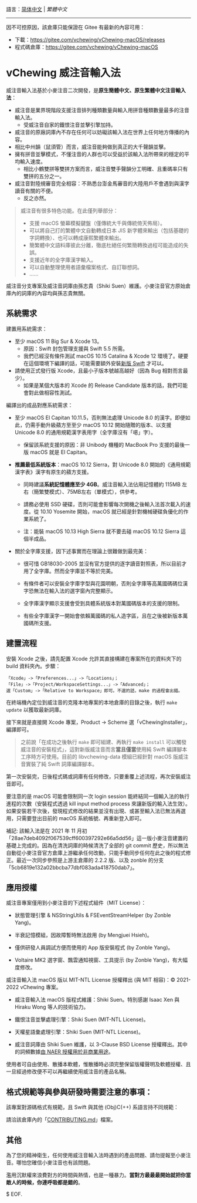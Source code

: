 語言：[简体中文](./README.md) | *繁體中文*

---

因不可控原因，該倉庫只能保證在 Gitee 有最新的內容可用：

- 下載：https://gitee.com/vchewing/vChewing-macOS/releases
- 程式碼倉庫：https://gitee.com/vchewing/vChewing-macOS

# vChewing 威注音輸入法

威注音輸入法基於小麥注音二次開發，是**原生簡體中文、原生繁體中文注音輸入法**：

- 威注音是業界現階段支援注音排列種類數量與輸入用拼音種類數量最多的注音輸入法。
  - 受威注音自家的鐵恨注音並擊引擎加持。
- 威注音的原廠詞庫內不存在任何可以妨礙該輸入法在世界上任何地方傳播的內容。
- 相比中州韻（鼠須管）而言，威注音能夠做到真正的大千聲韻並擊。
- 擁有拼音並擊模式，不懂注音的人群也可以受益於該輸入法所帶來的穩定的平均輸入速度。
  - 相比小鶴雙拼等雙拼方案而言，威注音雙手聲韻分工明確、且重碼率只有雙拼的五分之一。
- 威注音對陸規審音完全相容：不熟悉台澎金馬審音的大陸用戶不會遇到與漢字讀音有關的不便。
  - 反之亦然。

>威注音有很多特色功能。在此僅列舉部分：
>- 支援 macOS 螢幕模擬鍵盤（僅傳統大千與傳統倚天佈局）。
>- 可以將自己打的繁體中文自動轉成日本 JIS 新字體來輸出（包括基礎的字詞轉換）、也可以轉成康熙繁體來輸出。
>- 簡繁體中文語料庫彼此分離，徹底杜絕任何繁簡轉換過程可能造成的失誤。
>- 支援近年的全字庫漢字輸入。
>- 可以自動整理使用者語彙檔案格式、自訂聯想詞。
>- ……

威注音分支專案及威注音詞庫由孫志貴（Shiki Suen）維護。小麥注音官方原始倉庫內的詞庫的內容均與孫志貴無關。

## 系統需求

建置用系統需求：

- 至少 macOS 11 Big Sur & Xcode 13。
    - 原因：Swift 封包管理支援與 Swift 5.5 所需。
    - 我們已經沒有條件測試 macOS 10.15 Catalina & Xcode 12 環境了。硬要在這個環境下編譯的話，可能需要額外安裝[新版 Swift](https://www.swift.org/download/) 才可以。
- 請使用正式發行版 Xcode，且最小子版本號越高越好（因為 Bug 相對而言最少）。
    - 如果是某個大版本的 Xcode 的 Release Candidate 版本的話，我們可能會對此做相容性測試。

編譯出的成品對應系統需求：

- 至少 macOS El Capitan 10.11.5，否則無法處理 Unicode 8.0 的漢字。即便如此，仍需手動升級蘋方至至少 macOS 10.12 開始隨贈的版本、以支援 Unicode 8.0 的通用規範漢字表用字（全字庫沒有「𫫇」字）。

    - 保留該系統支援的原因：非 Unibody 機種的 MacBook Pro 支援的最後一版 macOS 就是 El Capitan。

- **推薦最低系統版本**：macOS 10.12 Sierra，對 Unicode 8.0 開始的《通用規範漢字表》漢字有原生的蘋方支援。

    - 同時建議**系統記憶體應至少 4GB**。威注音輸入法佔用記憶體約 115MB 左右（簡繁雙模式）、75MB左右（單模式），供參考。

	- 請務必使用 SSD 硬碟，否則可能會影響每次開機之後輸入法首次載入的速度。從 10.10 Yosemite 開始，macOS 就已經是針對機械硬碟負優化的作業系統了。

    - 注：能裝 macOS 10.13 High Sierra 就不要去碰 macOS 10.12 Sierra 這個半成品。

- 關於全字庫支援，因下述事實而在理論上很難做到最完美：

    - 很可惜 GB18030-2005 並沒有官方提供的逐字讀音對照表，所以目前才用了全字庫。然而全字庫並不等於完美。

    - 有條件者可以安裝全字庫字型與花園明朝，否則全字庫等高萬國碼碼位漢字恐無法在輸入法的選字窗內完整顯示。
 
    - 全字庫漢字顯示支援會受到具體系統版本對萬國碼版本的支援的限制。
 
    - 有些全字庫漢字一開始會依賴萬國碼的私人造字區，且在之後被新版本萬國碼所支援。
 
## 建置流程

安裝 Xcode 之後，請先配置 Xcode 允許其直接構建在專案所在的資料夾下的 build 資料夾內。步驟：
```
「Xcode」->「Preferences...」->「Locations」；
「File」->「Project/WorkspaceSettings...」->「Advanced」；
選「Custom」->「Relative to Workspace」即可。不選的話，make 的過程會出錯。
```
在終端機內定位到威注音的克隆本地專案的本地倉庫的目錄之後，執行 `make update` 以獲取最新詞庫。

接下來就是直接開 Xcode 專案，Product -> Scheme 選「vChewingInstaller」，編譯即可。

> 之前說「在成功之後執行 `make` 即可組建、再執行 `make install` 可以觸發威注音的安裝程式」，這對新版威注音而言**當且僅當**使用純 Swift 編譯腳本工序時方可使用。目前的 libvchewing-data 模組已經針對 macOS 版威注音實裝了純 Swift 詞庫編譯腳本。

第一次安裝完，日後程式碼或詞庫有任何修改，只要重覆上述流程，再次安裝威注音即可。

要注意的是 macOS 可能會限制同一次 login session 能終結同一個輸入法的執行進程的次數（安裝程式透過 kill input method process 來讓新版的輸入法生效）。如果安裝若干次後，發現程式修改的結果並沒有出現、或甚至輸入法已無法再選用，只需要登出目前的 macOS 系統帳號、再重新登入即可。

補記: 該輸入法是在 2021 年 11 月初「28ae7deb4092f067539cff600397292e66a5dd56」這一版小麥注音建置的基礎上完成的。因為在清洗詞庫的時候清洗了全部的 git commit 歷史，所以無法自動從小麥注音官方倉庫上游繼承任何改動，只能手動同步任何在此之後的程式修正。最近一次同步參照是上游主倉庫的 2.2.2 版、以及 zonble 的分支「5cb6819e132a02bbcba77dbf083ada418750dab7」。

## 應用授權

威注音專案僅用到小麥注音的下述程式組件（MIT License）：

- 狀態管理引擎 & NSStringUtils & FSEventStreamHelper (by Zonble Yang)。

- 半衰記憶模組，因故障暫時無法啟用 (by Mengjuei Hsieh)。

- 僅供研發人員調試方便而使用的 App 版安裝程式 (by Zonble Yang)。

- Voltaire MK2 選字窗、飄雲通知視窗、工具提示 (by Zonble Yang)，有大幅度修改。

威注音輸入法 macOS 版以 MIT-NTL License 授權釋出 (與 MIT 相容)：© 2021-2022 vChewing 專案。

- 威注音輸入法 macOS 版程式維護：Shiki Suen。特別感謝 Isaac Xen 與 Hiraku Wong 等人的技術協力。

- 鐵恨注音並擊處理引擎：Shiki Suen (MIT-NTL License)。

- 天權星語彙處理引擎：Shiki Suen (MIT-NTL License)。

- 威注音詞庫由 Shiki Suen 維護，以 3-Clause BSD License 授權釋出。其中的詞頻數據[由 NAER 授權用於非商業用途](https://twitter.com/ShikiSuen/status/1479329302713831424)。

使用者可自由使用、散播本軟體，惟散播時必須完整保留版權聲明及軟體授權、且一旦經過修改便不可以再繼續使用威注音的產品名稱。

## 格式規範等與參與研發時需要注意的事項：

該專案對源碼格式有規範，且 Swift 與其他 (Obj)C(++) 系語言持不同規範：

請洽該倉庫內的「[CONTRIBUTING.md](./CONTRIBUTING.md)」檔案。

## 其他

為了您的精神衛生，任何使用威注音輸入法時遇到的產品問題、請勿提報至小麥注音。哪怕您確信小麥注音也有該問題。

濫用沉默權來浪費對方的時間與熱情，也是一種暴力。**當對方最最最開始就把你當敵人的時候，你連呼吸都是錯的**。

$ EOF.
